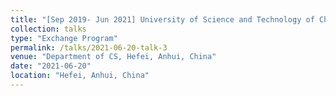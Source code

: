 ```yaml
---
title: "[Sep 2019- Jun 2021] University of Science and Technology of China"
collection: talks
type: "Exchange Program"
permalink: /talks/2021-06-20-talk-3
venue: "Department of CS, Hefei, Anhui, China"
date: "2021-06-20"
location: "Hefei, Anhui, China"
---
```

